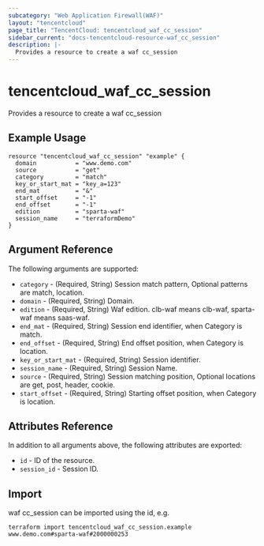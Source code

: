 ```yaml
---
subcategory: "Web Application Firewall(WAF)"
layout: "tencentcloud"
page_title: "TencentCloud: tencentcloud_waf_cc_session"
sidebar_current: "docs-tencentcloud-resource-waf_cc_session"
description: |-
  Provides a resource to create a waf cc_session
---
```


# tencentcloud_waf_cc_session

Provides a resource to create a waf cc_session

## Example Usage

```hcl
resource "tencentcloud_waf_cc_session" "example" {
  domain           = "www.demo.com"
  source           = "get"
  category         = "match"
  key_or_start_mat = "key_a=123"
  end_mat          = "&"
  start_offset     = "-1"
  end_offset       = "-1"
  edition          = "sparta-waf"
  session_name     = "terraformDemo"
}
```

## Argument Reference

The following arguments are supported:

* `category` - (Required, String) Session match pattern, Optional patterns are match, location.
* `domain` - (Required, String) Domain.
* `edition` - (Required, String) Waf edition. clb-waf means clb-waf, sparta-waf means saas-waf.
* `end_mat` - (Required, String) Session end identifier, when Category is match.
* `end_offset` - (Required, String) End offset position, when Category is location.
* `key_or_start_mat` - (Required, String) Session identifier.
* `session_name` - (Required, String) Session Name.
* `source` - (Required, String) Session matching position, Optional locations are get, post, header, cookie.
* `start_offset` - (Required, String) Starting offset position, when Category is location.

## Attributes Reference

In addition to all arguments above, the following attributes are exported:

* `id` - ID of the resource.
* `session_id` - Session ID.



## Import

waf cc_session can be imported using the id, e.g.

```
terraform import tencentcloud_waf_cc_session.example www.demo.com#sparta-waf#2000000253
```

